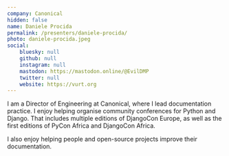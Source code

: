 ```yaml
---
company: Canonical
hidden: false
name: Daniele Procida
permalink: /presenters/daniele-procida/
photo: daniele-procida.jpeg
social:
    bluesky: null
    github: null
    instagram: null
    mastodon: https://mastodon.online/@EvilDMP
    twitter: null
    website: https://vurt.org
---
```


I am a Director of Engineering at Canonical, where I lead documentation practice. I enjoy helping organise community conferences for Python and Django. That includes multiple editions of DjangoCon Europe, as well as the first editions of PyCon Africa and DjangoCon Africa.

I also enjoy helping people and open-source projects improve their documentation.

